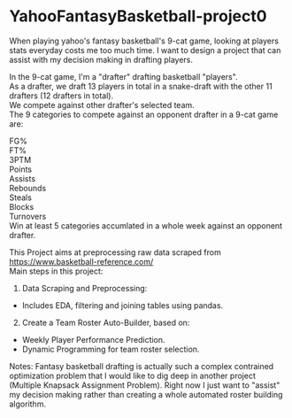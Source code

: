 # YahooFantasyBasketball-project0
When playing yahoo's fantasy basketball's 9-cat game, looking at players stats everyday costs me too much time. I want to design a project that can assist with my decision making in drafting players. 

In the 9-cat game, I'm a "drafter" drafting basketball "players".  
As a drafter, we draft 13 players in total in a snake-draft with the other 11 drafters (12 drafters in total).  
We compete against other drafter's selected team.  
The 9 categories to compete against an opponent drafter in a 9-cat game are:  
  
FG%  
FT%  
3PTM  
Points  
Assists  
Rebounds  
Steals  
Blocks  
Turnovers  
Win at least 5 categories accumlated in a whole week against an opponent drafter.  

This Project aims at preprocessing raw data scraped from https://www.basketball-reference.com/  
Main steps in this project:  
  
1. Data Scraping and Preprocessing:  
- Includes EDA, filtering and joining tables using pandas.  
2. Create a Team Roster Auto-Builder, based on:  
- Weekly Player Performance Prediction.  
- Dynamic Programming for team roster selection.  

Notes: Fantasy basketball drafting is actually such a complex contrained optimization problem that I would like to dig deep in another project (Multiple Knapsack Assignment Problem).
Right now I just want to "assist" my decision making rather than creating a whole automated roster building algorithm.
